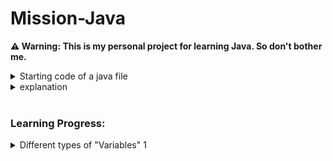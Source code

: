 # Mission-Java

<strong>&#x26A0; Warning: This is my personal project for learning Java. So don't bother me.</strong>
<br>

<details>
<summary>Starting code of a java file</summary>
  
```java

public class Main{
  public static void main(String[] args){

  }
}

```
</details>
  <details>
  <summary>explanation</summary>
  <img src="images/starting_code_explaination.png" alt="Data Types" style="display: block; margin: 0 auto;">
  <br>
    
  1. All classes and functions/methods have an access modifier. Access modifier determines if other classes and methods can access this class or method. ex: public, private...
  2. What type of value will the function return, like: a number, true or false etc... <br>
     *If the function does not return anything, the return type will be "void".
  3. Name of the class. <br>
     *Every function needs to be inside of a class called "Main".
  4. ...
  5. What type of value will the function return, like: a number, true or false etc... <br>
      *If the function does not return anything, the return type will be "void".
  6. Name of the function.(could be anything) <br>
     *Every java code should have at least on function/method "main".
  7. Parentheses(প্রথম বন্ধনী): Used to add parameters for the function, parameters to pass values to the function. Like how to do execute the function.
  8. Pair of curly braces. Inside these curls braces we write out actual java code.
  9. "String[] args" - ...
  </details>
</details>
<br>

<h3>Learning Progress:</h3>

<details>
  <summary>Different types of "Variables" 1</summary>
1. Primitive types, to store simple values<br>
  <img src="images/" alt="Data Types" style="display: block; margin: 0 auto;"><br>
  <details> <summary>example:</summary>
    
```java

public class Main {
  public static void main(String[] args) {

    int age = 30

  }
}

```
</details>

2. Reference types, to store complex objects<br>
  
  <details> <summary>example:</summary>
    
```java

public class Main {
  public static void main(String[] args) {
    Date now = new Date();
    now.getTime();
  }
}

```
</details>
